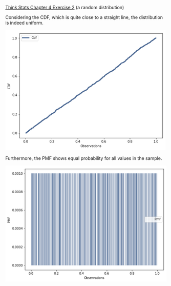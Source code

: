 [Think Stats Chapter 4 Exercise 2](http://greenteapress.com/thinkstats2/html/thinkstats2005.html#toc41) (a random distribution)

Considering the CDF, which is quite close to a straight line, the distribution is indeed uniform.

![Response_Ch4_1](thinkstats/images/cdf-ch4.png)

Furthermore, the PMF shows equal probability for all values in the sample.

![Response_Ch4_2](thinkstats/images/pmf-ch4.png)
